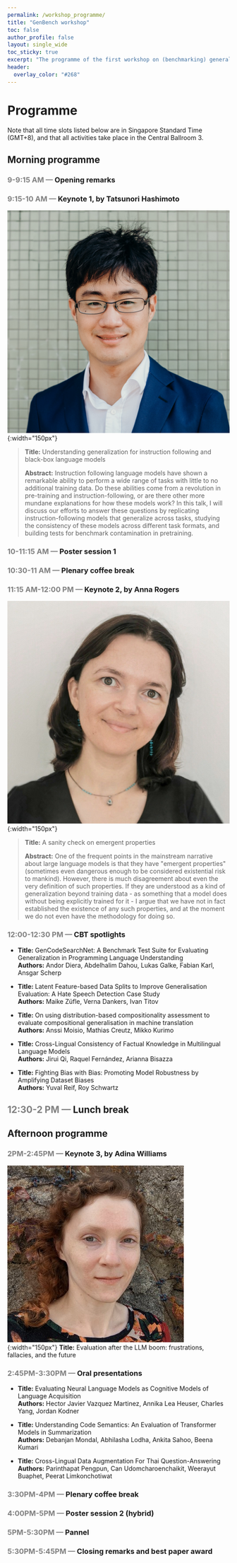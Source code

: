 ```yaml
---
permalink: /workshop_programme/
title: "GenBench workshop"
toc: false
author_profile: false
layout: single_wide
toc_sticky: true
excerpt: "The programme of the first workshop on (benchmarking) generalisation in NLP"
header:
  overlay_color: "#268"
---
```


# Programme

Note that all time slots listed below are in Singapore Standard Time (GMT+8), and that all activities take place in the Central Ballroom 3.

## Morning programme

### <span style="color:grey">9-9:15 AM —</span> Opening remarks
### <span style="color:grey">9:15-10 AM —</span> Keynote 1, by Tatsunori Hashimoto
![Tatsunori Hashimoto Speaker](/img/speakers/thashim.jpg){:width="150px"}
> <b>Title:</b> Understanding generalization for instruction following and black-box language models
> 
> <b>Abstract:</b> Instruction following language models have shown a remarkable ability to perform a wide range of tasks with little to no additional training data. Do these abilities come from a revolution in pre-training and instruction-following, or are there other more mundane explanations for how these models work? In this talk, I will discuss our efforts to answer these questions by replicating instruction-following models that generalize across tasks, studying the consistency of these models across different task formats, and building tests for benchmark contamination in pretraining.


### <span style="color:grey">10-11:15 AM —</span> Poster session 1
<!---
<details>
<summary>Click to toggle an overview of the posters that will be presented in this session.</summary>
<ul>
  <li>This is a test. The titles and authors will be inserted when the selection is complete.</li>
</ul>
</details>
--->
### <span style="color:grey">10:30-11 AM —</span> Plenary coffee break
### <span style="color:grey">11:15 AM-12:00 PM —</span>  Keynote 2, by Anna Rogers
![Anna Rogers Speaker](/img/speakers/anna.jpg){:width="150px"}

> <b>Title:</b> A sanity check on emergent properties
> 
> <b>Abstract:</b> One of the frequent points in the mainstream narrative about large language models is that they have "emergent properties" (sometimes even dangerous enough to be considered existential risk to mankind). However, there is much disagreement about even the very definition of such properties. If they are understood as a kind of generalization beyond training data - as something that a model does without being explicitly trained for it - I argue that we have not in fact established the existence of any such properties, and at the moment we do not even have the methodology for doing so.


### <span style="color:grey">12:00-12:30 PM —</span> CBT spotlights
- <b>Title:</b> GenCodeSearchNet: A Benchmark Test Suite for Evaluating Generalization in Programming Language Understanding<br>
<b>Authors:</b> Andor Diera, Abdelhalim Dahou, Lukas Galke, Fabian Karl, Ansgar Scherp

- <b>Title:</b> Latent Feature-based Data Splits to Improve Generalisation Evaluation: A Hate Speech Detection Case Study<br>
<b>Authors:</b> Maike Züfle, Verna Dankers, Ivan Titov

- <b>Title:</b> On using distribution-based compositionality assessment to evaluate compositional generalisation in machine translation<br>
<b>Authors:</b> Anssi Moisio, Mathias Creutz, Mikko Kurimo

- <b>Title:</b> Cross-Lingual Consistency of Factual Knowledge in Multilingual Language Models<br>
<b>Authors:</b> Jirui Qi, Raquel Fernández, Arianna Bisazza

- <b>Title:</b> Fighting Bias with Bias: Promoting Model Robustness by Amplifying Dataset Biases<br>
<b>Authors:</b> Yuval Reif, Roy Schwartz

## <span style="color:grey"> 12:30-2 PM —</span> Lunch break

## Afternoon programme
### <span style="color:grey">2PM-2:45PM —</span> Keynote 3, by Adina Williams
![Adina Williams Speaker](/img/speakers/adina.jpg){:width="150px"}
<b>Title:</b> Evaluation after the LLM boom: frustrations, fallacies, and the future


### <span style="color:grey">2:45PM-3:30PM —</span> Oral presentations

- <b>Title:</b> Evaluating Neural Language Models as Cognitive Models of Language Acquisition<br>
<b>Authors:</b> Hector Javier Vazquez Martinez, Annika Lea Heuser, Charles Yang, Jordan Kodner

- <b>Title:</b> Understanding Code Semantics: An Evaluation of Transformer Models in Summarization<br>
<b>Authors:</b> Debanjan Mondal, Abhilasha Lodha, Ankita Sahoo, Beena Kumari

- <b>Title:</b> Cross-Lingual Data Augmentation For Thai Question-Answering<br>
<b>Authors:</b> Parinthapat Pengpun, Can Udomcharoenchaikit, Weerayut Buaphet, Peerat Limkonchotiwat


### <span style="color:grey">3:30PM-4PM —</span> Plenary coffee break
### <span style="color:grey">4:00PM-5PM —</span> Poster session 2 (hybrid)
<!---
<details>
<summary>Click to toggle an overview of the posters that will be presented in this session.</summary>
<ul>
  <li>This is a test. The titles and authors will be inserted when the selection is complete.</li>
</ul>
</details>
--->

### <span style="color:grey">5PM-5:30PM —</span> Pannel
### <span style="color:grey">5:30PM-5:45PM —</span> Closing remarks and best paper award

